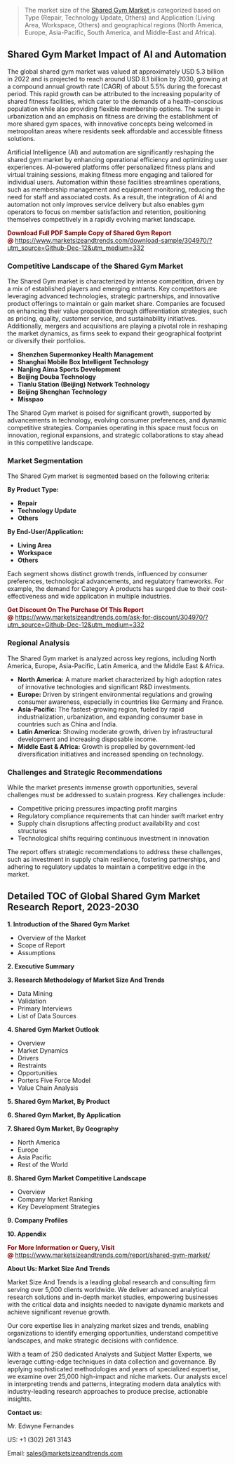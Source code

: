 <blockquote><p>The market size of the <a href="https://www.marketsizeandtrends.com/download-sample/304970/?utm_source=Github-Dec-12&amp;utm_medium=332" target="_blank">Shared Gym Market </a>is categorized based on Type (Repair, Technology Update, Others) and Application (Living Area, Workspace, Others) and geographical regions (North America, Europe, Asia-Pacific, South America, and Middle-East and Africa).</p></blockquote><p><h2>Shared Gym Market Impact of AI and Automation</h2><p>The global shared gym market was valued at approximately USD 5.3 billion in 2022 and is projected to reach around USD 8.1 billion by 2030, growing at a compound annual growth rate (CAGR) of about 5.5% during the forecast period. This rapid growth can be attributed to the increasing popularity of shared fitness facilities, which cater to the demands of a health-conscious population while also providing flexible membership options. The surge in urbanization and an emphasis on fitness are driving the establishment of more shared gym spaces, with innovative concepts being welcomed in metropolitan areas where residents seek affordable and accessible fitness solutions.</p><p>Artificial Intelligence (AI) and automation are significantly reshaping the shared gym market by enhancing operational efficiency and optimizing user experiences. AI-powered platforms offer personalized fitness plans and virtual training sessions, making fitness more engaging and tailored for individual users. Automation within these facilities streamlines operations, such as membership management and equipment monitoring, reducing the need for staff and associated costs. As a result, the integration of AI and automation not only improves service delivery but also enables gym operators to focus on member satisfaction and retention, positioning themselves competitively in a rapidly evolving market landscape.</p></p><p><strong><span style="color: #800000;">Download Full PDF Sample Copy of Shared Gym Report @</span>&nbsp;</strong><a href="https://www.marketsizeandtrends.com/download-sample/304970/?utm_source=Github-Dec-12&amp;utm_medium=332">https://www.marketsizeandtrends.com/download-sample/304970/?utm_source=Github-Dec-12&amp;utm_medium=332</a></p><h3>Competitive Landscape of the Shared Gym Market</h3><p>The Shared Gym market is characterized by intense competition, driven by a mix of established players and emerging entrants. Key competitors are leveraging advanced technologies, strategic partnerships, and innovative product offerings to maintain or gain market share. Companies are focused on enhancing their value proposition through differentiation strategies, such as pricing, quality, customer service, and sustainability initiatives. Additionally, mergers and acquisitions are playing a pivotal role in reshaping the market dynamics, as firms seek to expand their geographical footprint or diversify their portfolios.</p><p><strong><p><ul><li>Shenzhen Supermonkey Health Management </li><li> Shanghai Mobile Box Intelligent Technology </li><li> Nanjing Aima Sports Development </li><li> Beijing Douba Technology </li><li> Tianlu Station (Beijing) Network Technology </li><li> Beijing Shenghan Technology </li><li> Misspao</p></li></ul></p></strong></p><p>The Shared Gym market is poised for significant growth, supported by advancements in technology, evolving consumer preferences, and dynamic competitive strategies. Companies operating in this space must focus on innovation, regional expansions, and strategic collaborations to stay ahead in this competitive landscape.</p><h3>Market Segmentation</h3><p>The Shared Gym market is segmented based on the following criteria:</p><p><strong>By Product Type:</strong></p><p><strong><p><ul><li>Repair </li><li> Technology Update </li><li> Others</p></li></ul></p></strong></p><p><strong>By End-User/Application:</strong></p><p><strong><p><ul><li>Living Area </li><li> Workspace </li><li> Others</p></li></ul></p></strong></p><p>Each segment shows distinct growth trends, influenced by consumer preferences, technological advancements, and regulatory frameworks. For example, the demand for Category A products has surged due to their cost-effectiveness and wide application in multiple industries.</p><p><strong><span style="color: #800000;">Get Discount On The Purchase Of This Report @&nbsp;</span></strong><a href="https://www.marketsizeandtrends.com/ask-for-discount/304970/?utm_source=Github-Dec-12&amp;utm_medium=332">https://www.marketsizeandtrends.com/ask-for-discount/304970/?utm_source=Github-Dec-12&amp;utm_medium=332</a></p><h3>Regional Analysis</h3><p>The Shared Gym market is analyzed across key regions, including North America, Europe, Asia-Pacific, Latin America, and the Middle East &amp; Africa.</p><ul><li><strong>North America:</strong> A mature market characterized by high adoption rates of innovative technologies and significant R&amp;D investments.</li><li><strong>Europe:</strong> Driven by stringent environmental regulations and growing consumer awareness, especially in countries like Germany and France.</li><li><strong>Asia-Pacific:</strong> The fastest-growing region, fueled by rapid industrialization, urbanization, and expanding consumer base in countries such as China and India.</li><li><strong>Latin America:</strong> Showing moderate growth, driven by infrastructural development and increasing disposable income.</li><li><strong>Middle East &amp; Africa:</strong> Growth is propelled by government-led diversification initiatives and increased spending on technology.</li></ul><h3>Challenges and Strategic Recommendations</h3><p>While the market presents immense growth opportunities, several challenges must be addressed to sustain progress. Key challenges include:</p><ul><li>Competitive pricing pressures impacting profit margins</li><li>Regulatory compliance requirements that can hinder swift market entry</li><li>Supply chain disruptions affecting product availability and cost structures</li><li>Technological shifts requiring continuous investment in innovation</li></ul><p>The report offers strategic recommendations to address these challenges, such as investment in supply chain resilience, fostering partnerships, and adhering to regulatory updates to maintain a competitive edge in the market.</p><h2>Detailed TOC of Global Shared Gym Market Research Report, 2023-2030</h2><p><strong>1. Introduction of the Shared Gym Market</strong></p><ul><li>Overview of the Market</li><li>Scope of Report</li><li>Assumptions&nbsp;</li></ul><p><strong>2. Executive Summary</strong></p><p><strong>3. Research Methodology of <strong>Market Size And Trends</strong></strong></p><ul><li>Data Mining</li><li>Validation</li><li>Primary Interviews</li><li>List of Data Sources&nbsp;</li></ul><p><strong>4. Shared Gym Market Outlook</strong></p><ul><li>Overview</li><li>Market Dynamics</li><li>Drivers</li><li>Restraints</li><li>Opportunities</li><li>Porters Five Force Model</li><li>Value Chain Analysis&nbsp;</li></ul><p><strong>5. Shared Gym Market, By Product</strong></p><p><strong>6. Shared Gym Market, By Application</strong></p><p><strong>7. Shared Gym Market, By Geography</strong></p><ul><li>North America</li><li>Europe</li><li>Asia Pacific</li><li>Rest of the World&nbsp;</li></ul><p><strong>8. Shared Gym Market Competitive Landscape</strong></p><ul><li>Overview</li><li>Company Market Ranking</li><li>Key Development Strategies&nbsp;</li></ul><p><strong>9. Company Profiles</strong></p><p><strong>10. Appendix</strong></p><p><strong><span style="color: #800000;">For More Information or Query, Visit @&nbsp;</span></strong><a href="https://www.marketsizeandtrends.com/report/shared-gym-market/">https://www.marketsizeandtrends.com/report/shared-gym-market/</a></p><p></p><p><strong>About Us:&nbsp;Market Size And Trends</strong></p><p>Market Size And Trends&nbsp;is a leading global research and consulting firm serving over 5,000 clients worldwide. We deliver advanced analytical research solutions and in-depth market studies, empowering businesses with the critical data and insights needed to navigate dynamic markets and achieve significant revenue growth.</p><p>Our core expertise lies in analyzing market sizes and trends, enabling organizations to identify emerging opportunities, understand competitive landscapes, and make strategic decisions with confidence.</p><p>With a team of 250 dedicated Analysts and Subject Matter Experts, we leverage cutting-edge techniques in data collection and governance. By applying sophisticated methodologies and years of specialized expertise, we examine over 25,000 high-impact and niche markets. Our analysts excel in interpreting trends and patterns, integrating modern data analytics with industry-leading research approaches to produce precise, actionable insights.</p><p><strong>Contact us:</strong></p><p>Mr. Edwyne Fernandes</p><p>US: +1 (302) 261 3143</p><p>Email: <a href="mailto:sales@marketsizeandtrends.com">sales@marketsizeandtrends.com</a>&nbsp;</p>
